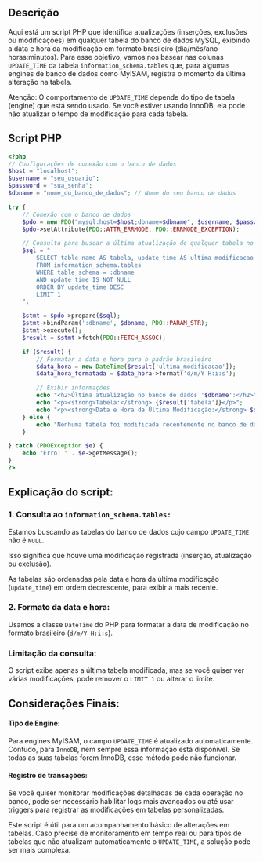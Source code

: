 ## Descrição

Aqui está um script PHP que identifica atualizações (inserções, exclusões ou modificações) em qualquer tabela do banco de dados MySQL, exibindo a data e hora da modificação em formato brasileiro (dia/mês/ano horas:minutos). Para esse objetivo, vamos nos basear nas colunas `UPDATE_TIME` da tabela `information_schema.tables` que, para algumas engines de banco de dados como MyISAM, registra o momento da última alteração na tabela.

Atenção: O comportamento de `UPDATE_TIME` depende do tipo de tabela (engine) que está sendo usado. Se você estiver usando InnoDB, ela pode não atualizar o tempo de modificação para cada tabela.

## Script PHP

  ```PHP
<?php
  // Configurações de conexão com o banco de dados
  $host = "localhost";
  $username = "seu_usuario";
  $password = "sua_senha";
  $dbname = "nome_do_banco_de_dados"; // Nome do seu banco de dados

  try {
      // Conexão com o banco de dados
      $pdo = new PDO("mysql:host=$host;dbname=$dbname", $username, $password);
      $pdo->setAttribute(PDO::ATTR_ERRMODE, PDO::ERRMODE_EXCEPTION);

      // Consulta para buscar a última atualização de qualquer tabela no banco de dados
      $sql = "
          SELECT table_name AS tabela, update_time AS ultima_modificacao
          FROM information_schema.tables
          WHERE table_schema = :dbname
          AND update_time IS NOT NULL
          ORDER BY update_time DESC
          LIMIT 1
      ";

      $stmt = $pdo->prepare($sql);
      $stmt->bindParam(':dbname', $dbname, PDO::PARAM_STR);
      $stmt->execute();
      $result = $stmt->fetch(PDO::FETCH_ASSOC);

      if ($result) {
          // Formatar a data e hora para o padrão brasileiro
          $data_hora = new DateTime($result['ultima_modificacao']);
          $data_hora_formatada = $data_hora->format('d/m/Y H:i:s');

          // Exibir informações
          echo "<h2>Última atualização no banco de dados '$dbname':</h2>";
          echo "<p><strong>Tabela:</strong> {$result['tabela']}</p>";
          echo "<p><strong>Data e Hora da Última Modificação:</strong> $data_hora_formatada</p>";
      } else {
          echo "Nenhuma tabela foi modificada recentemente no banco de dados '$dbname'.";
      }

  } catch (PDOException $e) {
      echo "Erro: " . $e->getMessage();
  }
?>

  ```
## Explicação do script:

### 1. Consulta ao `information_schema.tables:`

  Estamos buscando as tabelas do banco de dados cujo campo `UPDATE_TIME` não é `NULL`.

  Isso significa que houve uma modificação registrada (inserção, atualização ou exclusão).
  
  As tabelas são ordenadas pela data e hora da última modificação (`update_time`) em ordem decrescente, para exibir a mais recente.

### 2. Formato da data e hora:

  Usamos a classe `DateTime` do PHP para formatar a data de modificação no formato brasileiro (`d/m/Y H:i:s`).

### Limitação da consulta:

  O script exibe apenas a última tabela modificada, mas se você quiser ver várias modificações, pode remover o `LIMIT 1` ou alterar o limite.

## Considerações Finais:

#### Tipo de Engine:
  Para engines MyISAM, o campo `UPDATE_TIME` é atualizado automaticamente. Contudo, para `InnoDB`, nem sempre essa informação está disponível. Se todas as suas tabelas forem InnoDB, esse método pode não funcionar.

#### Registro de transações:
  Se você quiser monitorar modificações detalhadas de cada operação no banco, pode ser necessário habilitar logs mais avançados ou até usar triggers para registrar as modificações em tabelas personalizadas.

Este script é útil para um acompanhamento básico de alterações em tabelas. Caso precise de monitoramento em tempo real ou para tipos de tabelas que não atualizam automaticamente o `UPDATE_TIME`, a solução pode ser mais complexa.

  ```
